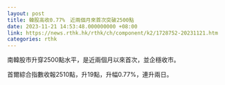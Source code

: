 ```yaml
---
layout: post
title: 韓股高收0.77%　近兩個月來首次突破2500點
date: 2023-11-21 14:53:48.000000000 +08:00
link: https://news.rthk.hk/rthk/ch/component/k2/1728752-20231121.htm
categories: rthk
---
```


南韓股市升穿2500點水平，是近兩個月以來首次，並企穩收市。

首爾綜合指數收報2510點，升19點，升幅0.77%，連升兩日。
